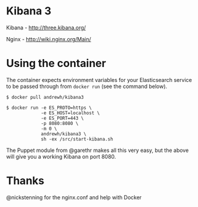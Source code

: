 # Kibana 3

Kibana - http://three.kibana.org/

Nginx - http://wiki.nginx.org/Main/

# Using the container

The container expects environment variables for your Elasticsearch service to
be passed through from `docker run` (see the command below).

```shell
$ docker pull andrewh/kibana3
```

```shell
$ docker run -e ES_PROTO=https \
             -e ES_HOST=localhost \
             -e ES_PORT=443 \
             -p 8080:8080 \
             -m 0 \
             andrewh/kibana3 \
             sh -ex /src/start-kibana.sh
```

The Puppet module from @garethr makes all this very easy, but the above will
give you a working Kibana on port 8080.

# Thanks

@nickstenning for the nginx.conf and help with Docker

